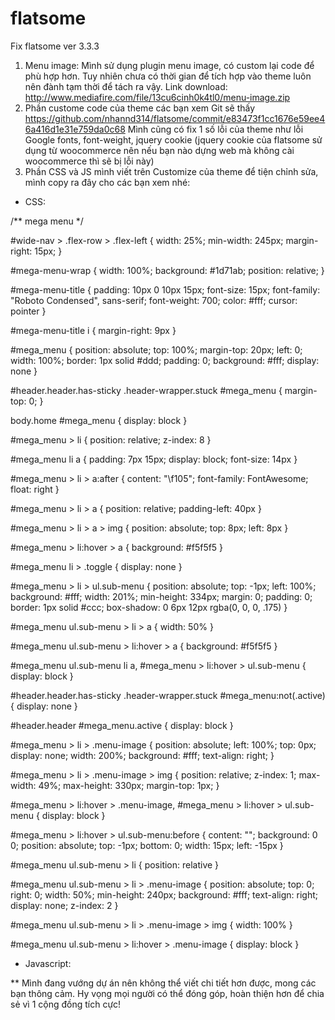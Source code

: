 # flatsome
Fix flatsome ver 3.3.3
1. Menu image:
Mình sử dụng plugin menu image, có custom lại code để phù hợp hơn. Tuy nhiên chưa có thời gian để tích hợp vào theme luôn nên đành tạm thời để tách ra vậy.
Link download:
http://www.mediafire.com/file/13cu6cinh0k4tl0/menu-image.zip
2. Phần custome code của theme các bạn xem Git sẽ thấy
https://github.com/nhannd314/flatsome/commit/e83473f1cc1676e59ee46a416d1e31e759da0c68
Mình cũng có fix 1 số lỗi của theme như lỗi Google fonts, font-weight, jquery cookie (jquery cookie của flatsome sử dụng từ woocommerce nên nếu bạn nào dựng web mà không cài woocommerce thì sẽ bị lỗi này)
3. Phần CSS và JS mình viết trên Customize của theme để tiện chỉnh sửa, mình copy ra đây cho các bạn xem nhé:
- CSS:

/** mega menu */

#wide-nav > .flex-row > .flex-left {
    width: 25%;
    min-width: 245px;
    margin-right: 15px;
}

#mega-menu-wrap {
    width: 100%;
    background: #1d71ab;
    position: relative;
}

#mega-menu-title {
    padding: 10px 0 10px 15px;
    font-size: 15px;
    font-family: "Roboto Condensed", sans-serif;
    font-weight: 700;
    color: #fff;
    cursor: pointer
}

#mega-menu-title i {
    margin-right: 9px
}

#mega_menu {
    position: absolute;
    top: 100%;
    margin-top: 20px;
    left: 0;
    width: 100%;
    border: 1px solid #ddd;
    padding: 0;
    background: #fff;
    display: none
}

#header.header.has-sticky .header-wrapper.stuck #mega_menu {
    margin-top: 0;
}

body.home #mega_menu {
    display: block
}

#mega_menu > li {
    position: relative;
    z-index: 8
}

#mega_menu li a {
    padding: 7px 15px;
    display: block;
    font-size: 14px
}

#mega_menu > li > a:after {
    content: "\f105";
    font-family: FontAwesome;
    float: right
}

#mega_menu > li > a {
    position: relative;
    padding-left: 40px
}

#mega_menu > li > a > img {
    position: absolute;
    top: 8px;
    left: 8px
}

#mega_menu > li:hover > a {
    background: #f5f5f5
}

#mega_menu li > .toggle {
    display: none
}

#mega_menu > li > ul.sub-menu {
    position: absolute;
    top: -1px;
    left: 100%;
    background: #fff;
    width: 201%;
    min-height: 334px;
    margin: 0;
    padding: 0;
    border: 1px solid #ccc;
    box-shadow: 0 6px 12px rgba(0, 0, 0, .175)
}

#mega_menu ul.sub-menu > li > a {
    width: 50%
}

#mega_menu ul.sub-menu > li:hover > a {
    background: #f5f5f5
}

#mega_menu ul.sub-menu li a, #mega_menu > li:hover > ul.sub-menu {
    display: block
}

#header.header.has-sticky .header-wrapper.stuck #mega_menu:not(.active) {
    display: none
}

#header.header #mega_menu.active {
    display: block
}

#mega_menu > li > .menu-image {
    position: absolute;
    left: 100%;
    top: 0px;
    display: none;
    width: 200%;
    background: #fff;
    text-align: right;
}

#mega_menu > li > .menu-image > img {
    position: relative;
    z-index: 1;
    max-width: 49%;
    max-height: 330px;
    margin-top: 1px;
}

#mega_menu > li:hover > .menu-image, #mega_menu > li:hover > ul.sub-menu {
    display: block
}

#mega_menu > li:hover > ul.sub-menu:before {
    content: "";
    background: 0 0;
    position: absolute;
    top: -1px;
    bottom: 0;
    width: 15px;
    left: -15px
}

#mega_menu ul.sub-menu > li {
    position: relative
}

#mega_menu ul.sub-menu > li > .menu-image {
    position: absolute;
    top: 0;
    right: 0;
    width: 50%;
    min-height: 240px;
    background: #fff;
    text-align: right;
    display: none;
    z-index: 2
}

#mega_menu ul.sub-menu > li > .menu-image > img {
    width: 100%
}

#mega_menu ul.sub-menu > li:hover > .menu-image {
    display: block
}

- Javascript:
<script>
jQuery(document).ready(function () {
    jQuery("#mega-menu-title").click(function () {
        jQuery("#mega_menu").toggleClass("active")
    }), jQuery("body").click(function (e) {
        var i = jQuery(e.target);
        "mega-menu-title" != i.attr("id") && jQuery("#mega_menu.active").removeClass("active")
    }), jQuery("#mega_menu>li").each(function (e) {
        jQuery(this).children(".sub-menu").css("margin-top", 37 * -e + "px"), jQuery(this).children(".menu-image").css("margin-top", 37 * -e + "px"), jQuery(this).find("li").each(function (e) {
            jQuery(this).children(".menu-image").css("margin-top", 36 * -e + "px")
        })
    })
});
</script>

** Mình đang vướng dự án nên không thể viết chi tiết hơn được, mong các bạn thông cảm. Hy vọng mọi người có thể đóng góp, hoàn thiện hơn để chia sẻ vì 1 cộng đồng tích cực!

